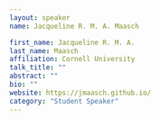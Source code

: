 ```yaml
---
layout: speaker
name: Jacqueline R. M. A. Maasch

first_name: Jacqueline R. M. A. 
last_name: Maasch
affiliation: Cornell University
talk_title: ""
abstract: ""
bio: ""
website: https://jmaasch.github.io/
category: "Student Speaker"
---
```

